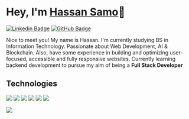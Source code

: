 # Hey, I'm <a href="https://www.linkedin.com/in/hassan-samo">Hassan Samo</a>👋
 
[![Linkedin Badge](https://img.shields.io/badge/-HassanSamo-0077B5?style=for-the-badge&logo=linkedin&logoColor=white&link=https://www.linkedin.com/in/hassansamo/)](https://www.linkedin.com/in/hassansamo/)
[![GitHub Badge](https://img.shields.io/badge/-HassanSamo-100000?style=for-the-badge&logo=github&logoColor=white&link=https://github.com/hassansamo/)](https://github.com/hassansamo)

Nice to meet you! My name is Hassan. I'm currently studying BS in Information Technology. Passionate about Web Development, AI & Blockchain. Also, have some experience in building and optimizing user-focused, accessible and fully responsive websites. Currently learning backend development to pursue my aim of being a **Full Stack Developer**

## Technologies

<a src="https://www.w3schools.com/html/"><img src="https://img.icons8.com/color/48/000000/html-5.png"/></a>
<a src="https://www.w3schools.com/css/"><img src="https://img.icons8.com/color/48/000000/css3.png"/></a>
<a src="https://sass-lang.com/"><img src="https://img.icons8.com/color/48/000000/sass.png"/></a>
<a src="https://www.javascript.com/"><img src="https://img.icons8.com/color/48/000000/javascript.png"/></a>
<a src="https://www.npmjs.com/"><img src="https://img.icons8.com/color/48/000000/npm.png"/></a>
<a src="https://getbootstrap.com/"><img src="https://img.icons8.com/color/48/000000/bootstrap.png"/></a>
<!-- <a src="https://reactjs.org/"><img src="https://img.icons8.com/color/48/000000/react-native.png"/></a> -->
<!-- <a src="https://nodejs.org/"><img src="https://img.icons8.com/color/48/000000/nodejs.png"/></a> -->
<!-- <a src="https://www.mongodb.com/"><img src="https://img.icons8.com/color/48/000000/mongodb.png"/></a> -->
<a src="https://github.com/"><img src="https://img.icons8.com/color/48/000000/github--v1.png"/></a>
